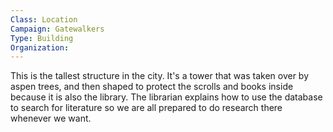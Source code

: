 ```yaml
---
Class: Location
Campaign: Gatewalkers
Type: Building
Organization:
---
```

This is the tallest structure in the city. It's a tower that was taken over by aspen trees, and then shaped to protect the scrolls and books inside because it is also the library. The librarian explains how to use the database to search for literature so we are all prepared to do research there whenever we want.